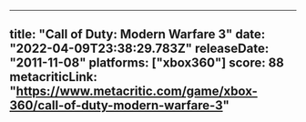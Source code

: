 
---
title: "Call of Duty: Modern Warfare 3"
date: "2022-04-09T23:38:29.783Z"
releaseDate: "2011-11-08"
platforms: ["xbox360"]
score: 88
metacriticLink: "https://www.metacritic.com/game/xbox-360/call-of-duty-modern-warfare-3"
---
